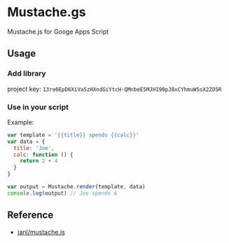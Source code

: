 # Mustache.gs
Mustache.js for Googe Apps Script

## Usage
### Add library
project key: `13re0EpD6XiVa5zHXndGiYtcH-QMnbeE5MJH190pJ8xCYhmuW5sX2ZO5R`

### Use in your script
Example:

```js
var template = '{{title}} spends {{calc}}'
var data = {
  title: 'Joe',
  calc: function () {
    return 2 + 4
  }
}

var output = Mustache.render(template, data)
console.log(output) // Joe spends 6
```

## Reference
* [janl/mustache.js](https://github.com/janl/mustache.js)
